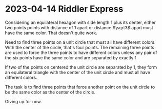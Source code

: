 2023-04-14 Riddler Express
==========================
Considering an equilateral hexagon with side length 1 plus its center,
either two points points with distance of 1 apart or distance $\sqrt3$ apart
must have the same color.  That doesn't quite work.

Need to find three points on a unit circle that must all have different
colors.  With the center of the circle, that's four points.
The remaining three points are used to force the three points to have
different colors unless any pair of the six points have the same color
and are separated by exactly 1.

If two of the points on centered the unit circle are separated by 1, they
form an equilateral triangle with the center of the unit circle and must
all have different colors.

The task is to find three points that force another point on the unit
circle to be the same color as the center of the circle.

Giving up for now.
